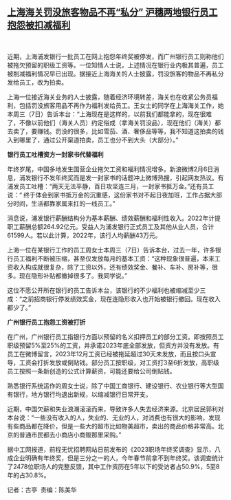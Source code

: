 <!--1707279660000-->
[上海海关罚没旅客物品不再“私分”   沪穗两地银行员工抱怨被扣减福利](https://www.rfa.org/mandarin/yataibaodao/jingmao/gt-02062024232142.html)
------

<p><span style="font-weight: 400;"> </span></p><p><span style="font-weight: 400;">近期，上海浦发银行一批员工在网上抱怨年终奖被停发，而广州银行员工则称他们被拖欠预留的职级工资等。一位知情人士说，上述情况在银行业内极其普遍，员工被削减福利情况早已出现。据接近上海海关的人士披露，罚没旅客的物品不再私分发给员工，改为拍卖。</span></p><p></p><p><span style="font-weight: 400;">上海一位接近海关业务的人士披露，随着经济环境转差，海关也在收紧公务员福利，包括罚没旅客用品不再作为福利发给员工。王女士的同学在上海海关工作，她本周三（7日）告诉本台：“上海现在是这样的，以前我们都能拿的，现在很难了，不像以前他们（海关人员）约定俗成（拿海关罚没品），现在他们（海关）都去卖了，要赚钱。罚没的很多，比如雪茄、酒、奢侈品等等，我不知道这拍卖的钱入到哪里了，通过公开渠道拍卖，员工也分不到大头（大部分）。”</span></p><p></p><p><b>银行员工吐槽资方一封家书代替福利</b></p><p><span style="font-weight: 400;">年终岁尾，中国多地发生国营企业拖欠工资和福利情况增多。新浪微博2月6日消息，浦发银行不发年终奖而是发一封家书的话题冲上微博热搜，引起网友热议。有浦发员工吐槽：“两天无法平静，百日攻坚连三月，一封家书抵万金。”还有员工说：“ 终于体会到家书抵万金的沉重感，这份家书对不起日夜加班，工作占据大部分时间，生活都靠家属来扛的一线员工。” </span></p><p></p><p><span style="font-weight: 400;">消息说，浦发银行薪酬结构分为基本薪酬、绩效薪酬和福利性收入。2022年计提职工薪酬总额264.92亿元。受益人为浦发银行正式员工及其他从业人员，合计61599人。若以此计算，2022年，该行人均薪酬43万元。</span></p><p></p><p><span style="font-weight: 400;">上海一位在某银行工作的员工周女士本周三（7日）告诉本台，过去一年，许多银行员工福利不断被压缩，甚至仅发放每月的基本工资：“这种现象很普遍，本来工资收入构成就很复杂，除了工资以外，还有绩效奖金、餐补、车补、房补等，很多。现在隐形补贴都撤掉很多了。我同学说。”</span></p><p></p><p><span style="font-weight: 400;">这位不愿公开所在银行的员工告诉本台，该银行的不少福利也被缩减至少三成：“之前招商银行停发绩效奖金，现在连隐形收入也开始被银行撤回。现在收入都少了。”</span></p><p></p><p><b>广州银行员工抱怨工资被打折</b></p><p></p><p><span style="font-weight: 400;">在广州，广州银行员工指银行方面以预留的名义扣押员工的部分工资。即按照员工职级预留5%至25%的工资，并承诺2023年底全部发放，但资方并没有发放。有员工在微博留言，2023年12月工资已经被拖延超过30天未发放，而且按口头宣导，工资会打折发放或倒贴钱。部分员工按职级，对工资打3至6折发放，高职级员工按照一条新创造的公式计算薪资，可能还要给公司倒贴钱。</span></p><p></p><p><span style="font-weight: 400;">熟悉银行系统运作的周女士说，除了中国工商银行、建设银行、农业银行等大型国有银行，地方银行均退出新规，以缩减银行日常开支。</span></p><p></p><p><span style="font-weight: 400;">近期，中国欠薪和失业浪潮滚滚而来，导致许多人失去经济来源。北京居民郭利对本台说：“一些没有收入的人，失业的、无业的人，对消费也有很大的影响，发现有些商品都在降价，但是一些大的超市比如物美超市，卖出的商品价格非常高。北京的普通市民都去小商店小商贩那里采购。”</span></p><p></p><p><span style="font-weight: 400;">据中工网报道，前程无忧招聘网站日前发布的《2023职场年终奖调查》显示，八成企业明确有年终奖，但是三分之一的人，今年春节前拿不到年终奖。该调查统计了2478位职场人的完整反馈，其中工作资历在5年以下的受访者占50.9%，5至8年的占30.8%。</span></p><p></p><p><span style="font-weight: 400;">记者：古亭  责编：陈美华</span></p>
